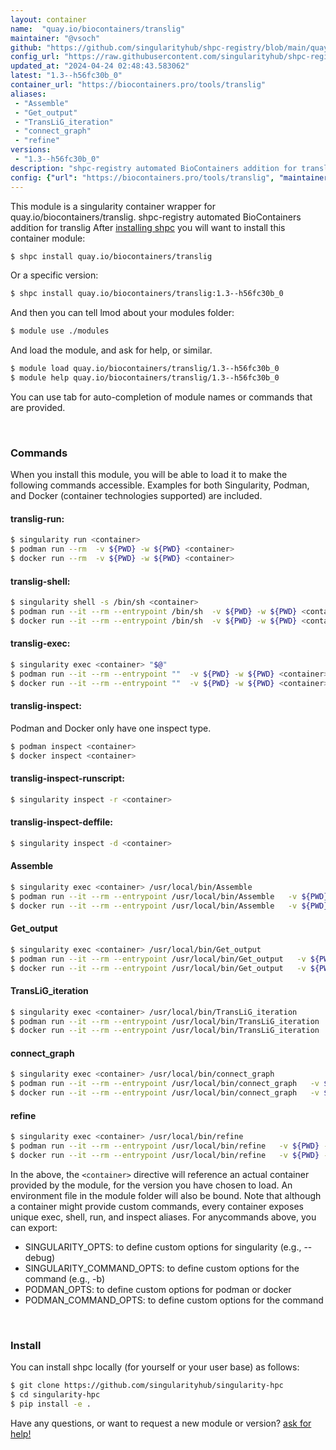 ```yaml
---
layout: container
name:  "quay.io/biocontainers/translig"
maintainer: "@vsoch"
github: "https://github.com/singularityhub/shpc-registry/blob/main/quay.io/biocontainers/translig/container.yaml"
config_url: "https://raw.githubusercontent.com/singularityhub/shpc-registry/main/quay.io/biocontainers/translig/container.yaml"
updated_at: "2024-04-24 02:48:43.583062"
latest: "1.3--h56fc30b_0"
container_url: "https://biocontainers.pro/tools/translig"
aliases:
 - "Assemble"
 - "Get_output"
 - "TransLiG_iteration"
 - "connect_graph"
 - "refine"
versions:
 - "1.3--h56fc30b_0"
description: "shpc-registry automated BioContainers addition for translig"
config: {"url": "https://biocontainers.pro/tools/translig", "maintainer": "@vsoch", "description": "shpc-registry automated BioContainers addition for translig", "latest": {"1.3--h56fc30b_0": "sha256:f00c897547658cf2cbbc820d4aaf6a9d8636d90ffbc73fec0fac1e44783c4553"}, "tags": {"1.3--h56fc30b_0": "sha256:f00c897547658cf2cbbc820d4aaf6a9d8636d90ffbc73fec0fac1e44783c4553"}, "docker": "quay.io/biocontainers/translig", "aliases": {"Assemble": "/usr/local/bin/Assemble", "Get_output": "/usr/local/bin/Get_output", "TransLiG_iteration": "/usr/local/bin/TransLiG_iteration", "connect_graph": "/usr/local/bin/connect_graph", "refine": "/usr/local/bin/refine"}}
---
```


This module is a singularity container wrapper for quay.io/biocontainers/translig.
shpc-registry automated BioContainers addition for translig
After [installing shpc](#install) you will want to install this container module:


```bash
$ shpc install quay.io/biocontainers/translig
```

Or a specific version:

```bash
$ shpc install quay.io/biocontainers/translig:1.3--h56fc30b_0
```

And then you can tell lmod about your modules folder:

```bash
$ module use ./modules
```

And load the module, and ask for help, or similar.

```bash
$ module load quay.io/biocontainers/translig/1.3--h56fc30b_0
$ module help quay.io/biocontainers/translig/1.3--h56fc30b_0
```

You can use tab for auto-completion of module names or commands that are provided.

<br>

### Commands

When you install this module, you will be able to load it to make the following commands accessible.
Examples for both Singularity, Podman, and Docker (container technologies supported) are included.

#### translig-run:

```bash
$ singularity run <container>
$ podman run --rm  -v ${PWD} -w ${PWD} <container>
$ docker run --rm  -v ${PWD} -w ${PWD} <container>
```

#### translig-shell:

```bash
$ singularity shell -s /bin/sh <container>
$ podman run --it --rm --entrypoint /bin/sh  -v ${PWD} -w ${PWD} <container>
$ docker run --it --rm --entrypoint /bin/sh  -v ${PWD} -w ${PWD} <container>
```

#### translig-exec:

```bash
$ singularity exec <container> "$@"
$ podman run --it --rm --entrypoint ""  -v ${PWD} -w ${PWD} <container> "$@"
$ docker run --it --rm --entrypoint ""  -v ${PWD} -w ${PWD} <container> "$@"
```

#### translig-inspect:

Podman and Docker only have one inspect type.

```bash
$ podman inspect <container>
$ docker inspect <container>
```

#### translig-inspect-runscript:

```bash
$ singularity inspect -r <container>
```

#### translig-inspect-deffile:

```bash
$ singularity inspect -d <container>
```


#### Assemble

```bash
$ singularity exec <container> /usr/local/bin/Assemble
$ podman run --it --rm --entrypoint /usr/local/bin/Assemble   -v ${PWD} -w ${PWD} <container> -c " $@"
$ docker run --it --rm --entrypoint /usr/local/bin/Assemble   -v ${PWD} -w ${PWD} <container> -c " $@"
```


#### Get_output

```bash
$ singularity exec <container> /usr/local/bin/Get_output
$ podman run --it --rm --entrypoint /usr/local/bin/Get_output   -v ${PWD} -w ${PWD} <container> -c " $@"
$ docker run --it --rm --entrypoint /usr/local/bin/Get_output   -v ${PWD} -w ${PWD} <container> -c " $@"
```


#### TransLiG_iteration

```bash
$ singularity exec <container> /usr/local/bin/TransLiG_iteration
$ podman run --it --rm --entrypoint /usr/local/bin/TransLiG_iteration   -v ${PWD} -w ${PWD} <container> -c " $@"
$ docker run --it --rm --entrypoint /usr/local/bin/TransLiG_iteration   -v ${PWD} -w ${PWD} <container> -c " $@"
```


#### connect_graph

```bash
$ singularity exec <container> /usr/local/bin/connect_graph
$ podman run --it --rm --entrypoint /usr/local/bin/connect_graph   -v ${PWD} -w ${PWD} <container> -c " $@"
$ docker run --it --rm --entrypoint /usr/local/bin/connect_graph   -v ${PWD} -w ${PWD} <container> -c " $@"
```


#### refine

```bash
$ singularity exec <container> /usr/local/bin/refine
$ podman run --it --rm --entrypoint /usr/local/bin/refine   -v ${PWD} -w ${PWD} <container> -c " $@"
$ docker run --it --rm --entrypoint /usr/local/bin/refine   -v ${PWD} -w ${PWD} <container> -c " $@"
```



In the above, the `<container>` directive will reference an actual container provided
by the module, for the version you have chosen to load. An environment file in the
module folder will also be bound. Note that although a container
might provide custom commands, every container exposes unique exec, shell, run, and
inspect aliases. For anycommands above, you can export:

 - SINGULARITY_OPTS: to define custom options for singularity (e.g., --debug)
 - SINGULARITY_COMMAND_OPTS: to define custom options for the command (e.g., -b)
 - PODMAN_OPTS: to define custom options for podman or docker
 - PODMAN_COMMAND_OPTS: to define custom options for the command

<br>

### Install

You can install shpc locally (for yourself or your user base) as follows:

```bash
$ git clone https://github.com/singularityhub/singularity-hpc
$ cd singularity-hpc
$ pip install -e .
```

Have any questions, or want to request a new module or version? [ask for help!](https://github.com/singularityhub/singularity-hpc/issues)